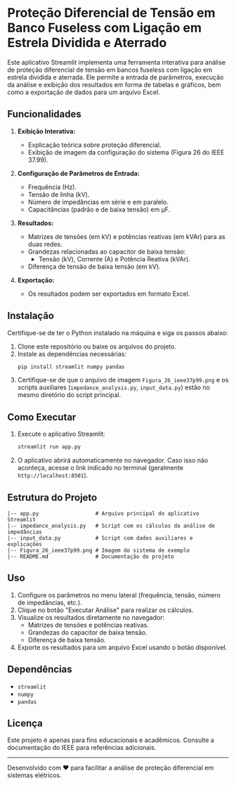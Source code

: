 # Proteção Diferencial de Tensão em Banco Fuseless com Ligação em Estrela Dividida e Aterrado

Este aplicativo Streamlit implementa uma ferramenta interativa para análise de proteção diferencial de tensão em bancos fuseless com ligação em estrela dividida e aterrada. Ele permite a entrada de parâmetros, execução da análise e exibição dos resultados em forma de tabelas e gráficos, bem como a exportação de dados para um arquivo Excel.

## Funcionalidades
1. **Exibição Interativa:**
   - Explicação teórica sobre proteção diferencial.
   - Exibição de imagem da configuração do sistema (Figura 26 do IEEE 37.99).
   
2. **Configuração de Parâmetros de Entrada:**
   - Frequência (Hz).
   - Tensão de linha (kV).
   - Número de impedâncias em série e em paralelo.
   - Capacitâncias (padrão e de baixa tensão) em µF.

3. **Resultados:**
   - Matrizes de tensões (em kV) e potências reativas (em kVAr) para as duas redes.
   - Grandezas relacionadas ao capacitor de baixa tensão:
     - Tensão (kV), Corrente (A) e Potência Reativa (kVAr).
   - Diferença de tensão de baixa tensão (em kV).

4. **Exportação:**
   - Os resultados podem ser exportados em formato Excel.

## Instalação

Certifique-se de ter o Python instalado na máquina e siga os passos abaixo:

1. Clone este repositório ou baixe os arquivos do projeto.
2. Instale as dependências necessárias:
   ```bash
   pip install streamlit numpy pandas
   ```
3. Certifique-se de que o arquivo de imagem `Figura_26_ieee37p99.png` e os scripts auxiliares (`impedance_analysis.py`, `input_data.py`) estão no mesmo diretório do script principal.

## Como Executar
1. Execute o aplicativo Streamlit:
   ```bash
   streamlit run app.py
   ```
2. O aplicativo abrirá automaticamente no navegador. Caso isso não aconteça, acesse o link indicado no terminal (geralmente `http://localhost:8501`).

## Estrutura do Projeto

```plaintext
|-- app.py                  # Arquivo principal do aplicativo Streamlit
|-- impedance_analysis.py   # Script com os cálculos da análise de impedâncias
|-- input_data.py           # Script com dados auxiliares e explicações
|-- Figura_26_ieee37p99.png # Imagem do sistema de exemplo
|-- README.md               # Documentação do projeto
```

## Uso
1. Configure os parâmetros no menu lateral (frequência, tensão, número de impedâncias, etc.).
2. Clique no botão "Executar Análise" para realizar os cálculos.
3. Visualize os resultados diretamente no navegador:
   - Matrizes de tensões e potências reativas.
   - Grandezas do capacitor de baixa tensão.
   - Diferença de baixa tensão.
4. Exporte os resultados para um arquivo Excel usando o botão disponível.

## Dependências
- `streamlit`
- `numpy`
- `pandas`

## Licença
Este projeto é apenas para fins educacionais e acadêmicos. Consulte a documentação do IEEE para referências adicionais.

---

Desenvolvido com ❤️ para facilitar a análise de proteção diferencial em sistemas elétricos.
